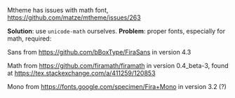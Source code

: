 Mtheme has issues with math font, https://github.com/matze/mtheme/issues/263

**Solution**: use `unicode-math` ourselves. **Problem**: proper fonts, especially for math, required:

Sans from https://github.com/bBoxType/FiraSans in version 4.3

Math from https://github.com/firamath/firamath in version 0.4_beta-3, found at https://tex.stackexchange.com/a/411259/120853

Mono from https://fonts.google.com/specimen/Fira+Mono in version 3.2 (?)